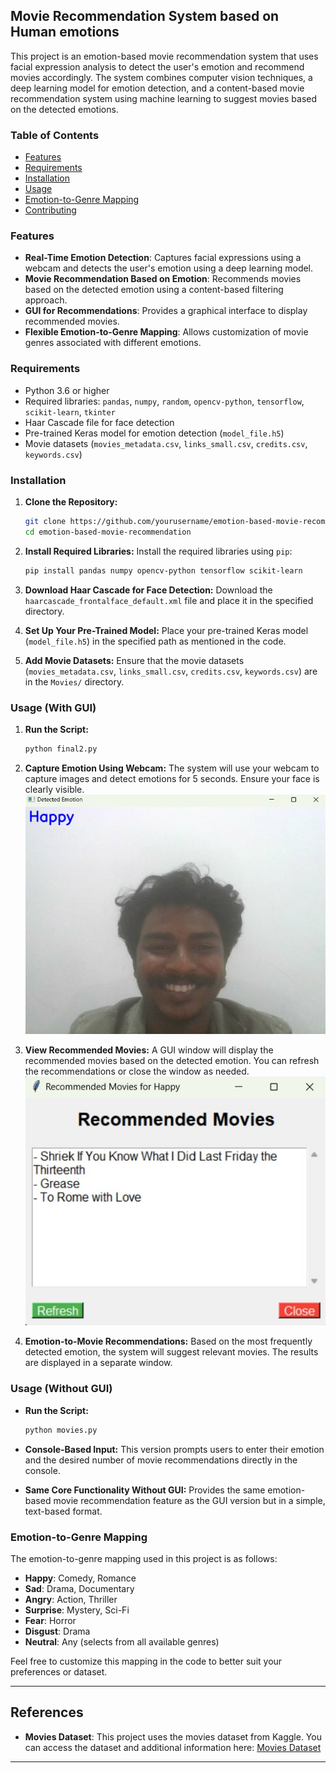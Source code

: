 ## Movie Recommendation System based on Human emotions

This project is an emotion-based movie recommendation system that uses facial expression analysis to detect the user's emotion and recommend movies accordingly. The system combines computer vision techniques, a deep learning model for emotion detection, and a content-based movie recommendation system using machine learning to suggest movies based on the detected emotions.

### Table of Contents
- [Features](#features)
- [Requirements](#requirements)
- [Installation](#installation)
- [Usage](#usage)
- [Emotion-to-Genre Mapping](#emotion-to-genre-mapping)
- [Contributing](#contributing)

### Features

- **Real-Time Emotion Detection**: Captures facial expressions using a webcam and detects the user's emotion using a deep learning model.
- **Movie Recommendation Based on Emotion**: Recommends movies based on the detected emotion using a content-based filtering approach.
- **GUI for Recommendations**: Provides a graphical interface to display recommended movies.
- **Flexible Emotion-to-Genre Mapping**: Allows customization of movie genres associated with different emotions.
  
### Requirements

- Python 3.6 or higher
- Required libraries: `pandas`, `numpy`, `random`, `opencv-python`, `tensorflow`, `scikit-learn`, `tkinter`
- Haar Cascade file for face detection
- Pre-trained Keras model for emotion detection (`model_file.h5`)
- Movie datasets (`movies_metadata.csv`, `links_small.csv`, `credits.csv`, `keywords.csv`)

### Installation

1. **Clone the Repository:**
   ```bash
   git clone https://github.com/yourusername/emotion-based-movie-recommendation.git
   cd emotion-based-movie-recommendation
   ```

2. **Install Required Libraries:**
   Install the required libraries using `pip`:
   ```bash
   pip install pandas numpy opencv-python tensorflow scikit-learn
   ```

3. **Download Haar Cascade for Face Detection:**
   Download the `haarcascade_frontalface_default.xml` file and place it in the specified directory.

4. **Set Up Your Pre-Trained Model:**
   Place your pre-trained Keras model (`model_file.h5`) in the specified path as mentioned in the code.

5. **Add Movie Datasets:**
   Ensure that the movie datasets (`movies_metadata.csv`, `links_small.csv`, `credits.csv`, `keywords.csv`) are in the `Movies/` directory.

### Usage (With GUI)

1. **Run the Script:**
   ```bash
   python final2.py
   ```

2. **Capture Emotion Using Webcam:**
   The system will use your webcam to capture images and detect emotions for 5 seconds. Ensure your face is clearly visible.
![capturing images](https://github.com/Maniram294/Movie-recommendation-system-based-on-human-emotions/blob/master/Results/Detected_face-HAPPY.jpg)

3. **View Recommended Movies:**
   A GUI window will display the recommended movies based on the detected emotion. You can refresh the recommendations or close the window as needed.
![capturing images](https://github.com/Maniram294/Movie-recommendation-system-based-on-human-emotions/blob/master/Results/Recommended_movies-HAPPY.jpg)

4. **Emotion-to-Movie Recommendations:**
   Based on the most frequently detected emotion, the system will suggest relevant movies. The results are displayed in a separate window.

### Usage (Without GUI)

- **Run the Script:**
   ```bash
   python movies.py
   ```

 - **Console-Based Input:** This version prompts users to enter their emotion and the desired number of movie recommendations directly in the console.
 - **Same Core Functionality Without GUI:** Provides the same emotion-based movie recommendation feature as the GUI version but in a simple, text-based format.

### Emotion-to-Genre Mapping

The emotion-to-genre mapping used in this project is as follows:

- **Happy**: Comedy, Romance
- **Sad**: Drama, Documentary
- **Angry**: Action, Thriller
- **Surprise**: Mystery, Sci-Fi
- **Fear**: Horror
- **Disgust**: Drama
- **Neutral**: Any (selects from all available genres)

Feel free to customize this mapping in the code to better suit your preferences or dataset.


---

## References

- **Movies Dataset**: This project uses the movies dataset from Kaggle. You can access the dataset and additional information here: [Movies Dataset](https://www.kaggle.com/code/ibtesama/getting-started-with-a-movie-recommendation-system#Credits,-Genres-and-Keywords-Based-Recommender)

---
